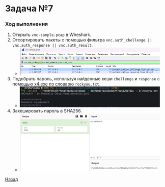 # Задача №7

### Ход выполнения

1. Открыть `vnc-sample.pcap` в Wireshark.
2. Отсортировать пакеты с помощью фильтра `vnc.auth_chellenge || vnc.auth_response || vnc.auth_result`.
    - ![Отфильтрованные пакеты](media/T7/1.png)
3. Подобрать пароль, используя найденные хеши `chellenge` и `response` с помощью [x4.exe](http://www.ph33rinc.net/phenoelit/phenoelit-us.org/vncrack/download.html) по словарю `rockyou.txt`. 
    - ![Подбор пароля](media/T7/2.png)
4. Захешировать пароль в SHA256.
    - ![Хеш пароля](media/T7/3.png)

[Назад](README.md)